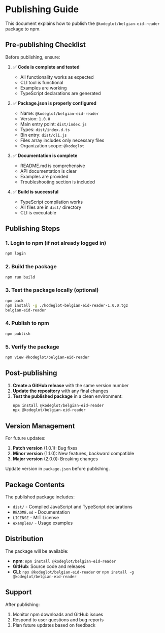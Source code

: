 # Publishing Guide

This document explains how to publish the `@kodeglot/belgian-eid-reader` package to npm.

## Pre-publishing Checklist

Before publishing, ensure:

1. ✅ **Code is complete and tested**
   - All functionality works as expected
   - CLI tool is functional
   - Examples are working
   - TypeScript declarations are generated

2. ✅ **Package.json is properly configured**
   - Name: `@kodeglot/belgian-eid-reader`
   - Version: `1.0.0`
   - Main entry point: `dist/index.js`
   - Types: `dist/index.d.ts`
   - Bin entry: `dist/cli.js`
   - Files array includes only necessary files
   - Organization scope: `@kodeglot`

3. ✅ **Documentation is complete**
   - README.md is comprehensive
   - API documentation is clear
   - Examples are provided
   - Troubleshooting section is included

4. ✅ **Build is successful**
   - TypeScript compilation works
   - All files are in `dist/` directory
   - CLI is executable

## Publishing Steps

### 1. Login to npm (if not already logged in)
```bash
npm login
```

### 2. Build the package
```bash
npm run build
```

### 3. Test the package locally (optional)
```bash
npm pack
npm install -g ./kodeglot-belgian-eid-reader-1.0.0.tgz
belgian-eid-reader
```

### 4. Publish to npm
```bash
npm publish
```

### 5. Verify the package
```bash
npm view @kodeglot/belgian-eid-reader
```

## Post-publishing

1. **Create a GitHub release** with the same version number
2. **Update the repository** with any final changes
3. **Test the published package** in a clean environment:
   ```bash
   npm install @kodeglot/belgian-eid-reader
   npx @kodeglot/belgian-eid-reader
   ```

## Version Management

For future updates:

1. **Patch version** (1.0.1): Bug fixes
2. **Minor version** (1.1.0): New features, backward compatible
3. **Major version** (2.0.0): Breaking changes

Update version in `package.json` before publishing.

## Package Contents

The published package includes:
- `dist/` - Compiled JavaScript and TypeScript declarations
- `README.md` - Documentation
- `LICENSE` - MIT License
- `examples/` - Usage examples

## Distribution

The package will be available:
- **npm**: `npm install @kodeglot/belgian-eid-reader`
- **GitHub**: Source code and releases
- **CLI**: `npx @kodeglot/belgian-eid-reader` or `npm install -g @kodeglot/belgian-eid-reader`

## Support

After publishing:
1. Monitor npm downloads and GitHub issues
2. Respond to user questions and bug reports
3. Plan future updates based on feedback 